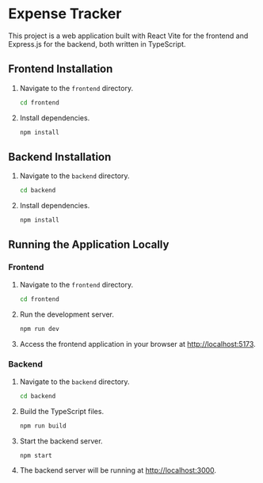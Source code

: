 # Expense Tracker

This project is a web application built with React Vite for the frontend and Express.js for the backend, both written in TypeScript.

## Frontend Installation

1. Navigate to the `frontend` directory.

    ```bash
    cd frontend
    ```

2. Install dependencies.

    ```bash
    npm install
    ```

## Backend Installation

1. Navigate to the `backend` directory.

    ```bash
    cd backend
    ```

2. Install dependencies.

    ```bash
    npm install
    ```

## Running the Application Locally

### Frontend

1. Navigate to the `frontend` directory.

    ```bash
    cd frontend
    ```

2. Run the development server.

    ```bash
    npm run dev
    ```

3. Access the frontend application in your browser at [http://localhost:5173](http://localhost:5173).

### Backend

1. Navigate to the `backend` directory.

    ```bash
    cd backend
    ```

2. Build the TypeScript files.

    ```bash
    npm run build
    ```

3. Start the backend server.

    ```bash
    npm start
    ```

4. The backend server will be running at [http://localhost:3000](http://localhost:3000).
